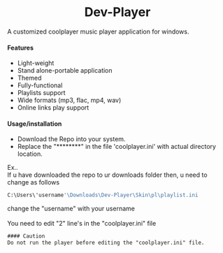 <h1 align="center"> Dev-Player </h1>
A customized coolplayer music player application for windows.


#### Features
* Light-weight
* Stand alone-portable application
* Themed
* Fully-functional
* Playlists support
* Wide formats (mp3, flac, mp4, wav)
* Online links play support


#### Usage/installation
+ Download the Repo into your system.
+ Replace the "********" in the file 'coolplayer.ini' with actual directory location.

Ex.. <br>
If u have downloaded the repo to ur downloads folder then, u need to change as follows
<br>
```sh
C:\Users\'username'\Downloads\Dev-Player\Skin\pl\playlist.ini
```
change the "username" with your username <br><br>
You need to edit "2" line's in the "coolplayer.ini" file

```diff
#### Caution
Do not run the player before editing the "coolplayer.ini" file.
```
